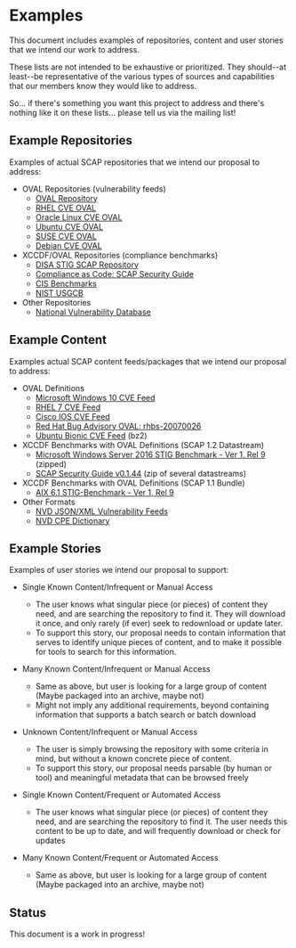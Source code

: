 # Examples

This document includes examples of repositories, content and user stories that we intend 
our work to address.

These lists are not intended to be exhaustive or prioritized. They should--at least--be 
representative of the various types of sources and capabilities that our members know 
they would like to address. 

So... if there's something you want this project to address and there's
nothing like it on these lists... please tell us via the mailing list!


## Example Repositories

Examples of actual SCAP repositories that we intend our proposal to address:

- OVAL Repositories (vulnerability feeds)
  - [OVAL Repository](https://oval.cisecurity.org/repository/download)
  - [RHEL CVE OVAL](https://www.redhat.com/security/data/oval/)
  - [Oracle Linux CVE OVAL](https://linux.oracle.com/security/oval/)
  - [Ubuntu CVE OVAL](https://people.canonical.com/~ubuntu-security/oval/)
  - [SUSE CVE OVAL](https://support.novell.com/security/oval/)
  - [Debian CVE OVAL](https://www.debian.org/security/oval/)
- XCCDF/OVAL Repositories (compliance benchmarks)
  - [DISA STIG SCAP Repository](https://public.cyber.mil/stigs/scap/)
  - [Compliance as Code: SCAP Security Guide](https://github.com/ComplianceAsCode/content/releases)
  - [CIS Benchmarks](https://www.cisecurity.org)
  - [NIST USGCB](https://csrc.nist.gov/Projects/United-States-Government-Configuration-Baseline)
- Other Repositories
  - [National Vulnerability Database](https://nvd.nist.gov/)


## Example Content

Examples actual SCAP content feeds/packages that we intend our proposal to address:

- OVAL Definitions
  - [Microsoft Windows 10 CVE Feed](https://oval.cisecurity.org/repository/download/5.11.2/vulnerability/microsoft_windows_10.xml)
  - [RHEL 7 CVE Feed](https://www.redhat.com/security/data/oval/Red_Hat_Enterprise_Linux_7.xml)
  - [Cisco IOS CVE Feed](https://oval.cisecurity.org/repository/download/5.11.2/vulnerability/cisco_ios.xml)
  - [Red Hat Bug Advisory OVAL: rhbs-20070026](https://www.redhat.com/security/data/oval/com.redhat.rhba-20070026.xml)
  - [Ubuntu Bionic CVE Feed](https://people.canonical.com/~ubuntu-security/oval/com.ubuntu.bionic.cve.oval.xml.bz2) (bz2)
- XCCDF Benchmarks with OVAL Definitions (SCAP 1.2 Datastream)
  - [Microsoft Windows Server 2016 STIG Benchmark - Ver 1, Rel 9](https://dl.dod.cyber.mil/wp-content/uploads/stigs/zip/U_MS_Windows_Server_2016_V1R9_STIG_SCAP_1-2_Benchmark.zip) (zipped)
  - [SCAP Security Guide v0.1.44](https://github.com/ComplianceAsCode/content/releases/download/v0.1.44/scap-security-guide-0.1.44.zip) (zip of several datastreams)
- XCCDF Benchmarks with OVAL Definitions (SCAP 1.1 Bundle)
  - [AIX 6.1 STIG-Benchmark - Ver 1, Rel 9](https://dl.dod.cyber.mil/wp-content/uploads/stigs/zip/U_AIX_6-1_V1R9_STIG_SCAP_1-1_Benchmark.zip)
- Other Formats
  - [NVD JSON/XML Vulnerability Feeds](https://nvd.nist.gov/vuln/data-feeds)
  - [NVD CPE Dictionary](https://nvd.nist.gov/Products/CPE)


## Example Stories

Examples of user stories we intend our proposal to support:

- Single Known Content/Infrequent or Manual Access
  * The user knows what singular piece (or pieces) of content they need, and are searching the repository to find it. They will download it once, and only rarely (if ever) seek to redownload or update later.
  * To support this story, our proposal needs to contain information that serves to identify unique pieces of content, and to make it possible for tools to search for this information.
  
- Many Known Content/Infrequent or Manual Access
  * Same as above, but user is looking for a large group of content (Maybe packaged into an archive, maybe not)
  * Might not imply any additional requirements, beyond containing information that supports a batch search or batch download
  
- Unknown Content/Infrequent or Manual Access
  * The user is simply browsing the repository with some criteria in mind, but without a known concrete piece of content.
  * To support this story, our proposal needs parsable (by human or tool) and meaningful metadata that can be browsed freely


- Single Known Content/Frequent or Automated Access
  * The user knows what singular piece (or pieces) of content they need, and are searching the repository to find it. The user needs this content to be up to date, and will frequently download or check for updates
  
- Many Known Content/Frequent or Automated Access
  * Same as above, but user is looking for a large group of content (Maybe packaged into an archive, maybe not)


## Status

This document is a work in progress!




